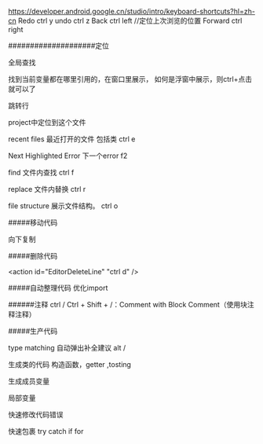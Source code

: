 https://developer.android.google.cn/studio/intro/keyboard-shortcuts?hl=zh-cn
Redo  ctrl y
undo  ctrl z
Back ctrl left  //定位上次浏览的位置
Forward ctrl right



####################定位

  <action id="FindInPath"> 全局查找
    <keyboard-shortcut first-keystroke="ctrl h" />

  <action id="find  Usages">  找到当前变量都在哪里引用的，在窗口里展示，  如何是浮窗中展示，则ctrl+点击就可以了
    <keyboard-shortcut first-keystroke="shift ctrl g" />

  <action id="GotoLine"> 跳转行
    <keyboard-shortcut first-keystroke="ctrl l" />
  </action>


 <action id="Select In"> project中定位到这个文件
    <keyboard-shortcut first-keystroke="alt f1 " />
  </action>

recent files 最近打开的文件  包括类
ctrl e

Next Highlighted Error  下一个error
f2 

find  文件内查找
ctrl f

replace 文件内替换
ctrl r

file structure 展示文件结构。
ctrl o 

#####移动代码
<action id="MoveLineDown">
<keyboard-shortcut first-keystroke="alt down" />
</action>
<action id="MoveLineUp">
<keyboard-shortcut first-keystroke="alt up" />
</action>

<action id="EditorDuplicate"> 向下复制
    <keyboard-shortcut first-keystroke="ctrl alt down" />



#####删除代码

<action id="EditorDeleteLine"  "ctrl d" />

#####自动整理代码
<action id="OptimizeImports"> 优化import
<keyboard-shortcut first-keystroke="shift ctrl o" />

<action id="ReformatCode">
    <keyboard-shortcut first-keystroke="shift ctrl f" />

######注释
ctrl /
 Ctrl + Shift + /：Comment with Block Comment（使用块注释注释）


#####生产代码

type matching  自动弹出补全建议
alt /

<action id="Generate"> 生成类的代码 构造函数，getter ,tosting 
    <keyboard-shortcut first-keystroke="shift alt s" />
  </action>


<action id="IntroduceField"> 生成成员变量
    <keyboard-shortcut first-keystroke="ctrl 3" />
  </action>

 <action id="IntroduceVariable"> 局部变量
    <keyboard-shortcut first-keystroke="ctrl alt v" />
    <keyboard-shortcut first-keystroke="ctrl 2" />
  </action>

 <action id="ShowQuickFixed"> 快速修改代码错误
    <keyboard-shortcut first-keystroke="alt enter" />
    <keyboard-shortcut first-keystroke="ctrl 1" />
  </action>

<action id="SurroundWith">  快速包裹 try catch if for 
    <keyboard-shortcut first-keystroke="shift alt z" />
 


